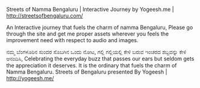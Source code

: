Streets of Namma Bengaluru | Interactive Journey by Yogeesh.me | http://streetsofbengaluru.com/

An Interactive journey that fuels the charm of namma Bengaluru, Please go through the site and get me proper assets wherever you feels the improvement need with respect to audio and images. 

ನಮ್ಮ ಬೆಂಗಳೂರಿನ ಸುಂದರ ಸೊಬಗಿನ ಒಂದು ನೋಟ, ಗಲ್ಲಿ ಗಲ್ಲಿಯಲ್ಲಿ ಕೇಳಿ ಬರುವ ಇಂಚರದ ಶಬ್ದವನ್ನು ಕೇಳಿ ಆನಂದಿಸಿ, Celebrating the everyday buzz that passes our ears but seldom gets the appreciation it deserves. It is the ordinary that fuels the charm of Namma Bengaluru. 
Streets of Bengaluru presented By Yogeesh | http://yogeesh.me/
